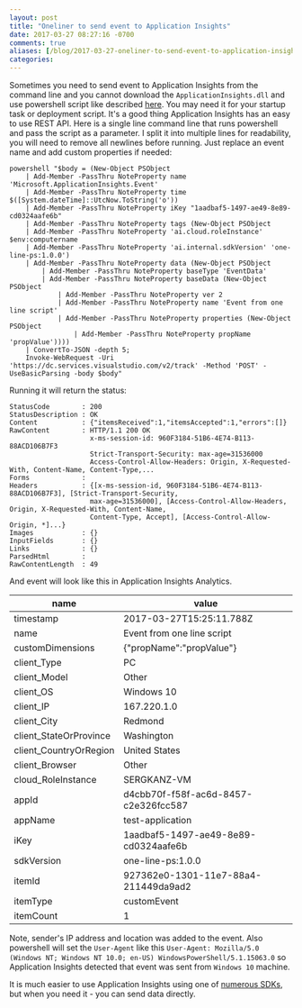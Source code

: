 ```yaml
---
layout: post
title: "Oneliner to send event to Application Insights"
date: 2017-03-27 08:27:16 -0700
comments: true
aliases: [/blog/2017-03-27-oneliner-to-send-event-to-application-insights/]
categories: 
---
```

Sometimes you need to send event to Application Insights from the command line and you cannot download the `ApplicationInsights.dll` and use powershell script like described [here](https://vnextengineer.azurewebsites.net/powershell-application-insights/). You may need it for your startup task or deployment script. It's a good thing Application Insights has an easy to use REST API. Here is a single line command line that runs powershell and pass the script as a parameter. I split it into multiple lines for readability, you will need to remove all newlines before running. Just replace an event name and add custom properties if needed:

```
powershell "$body = (New-Object PSObject 
    | Add-Member -PassThru NoteProperty name 'Microsoft.ApplicationInsights.Event' 
    | Add-Member -PassThru NoteProperty time $([System.dateTime]::UtcNow.ToString('o')) 
    | Add-Member -PassThru NoteProperty iKey "1aadbaf5-1497-ae49-8e89-cd0324aafe6b" 
    | Add-Member -PassThru NoteProperty tags (New-Object PSObject 
    | Add-Member -PassThru NoteProperty 'ai.cloud.roleInstance' $env:computername 
    | Add-Member -PassThru NoteProperty 'ai.internal.sdkVersion' 'one-line-ps:1.0.0') 
    | Add-Member -PassThru NoteProperty data (New-Object PSObject 
        | Add-Member -PassThru NoteProperty baseType 'EventData' 
        | Add-Member -PassThru NoteProperty baseData (New-Object PSObject 
            | Add-Member -PassThru NoteProperty ver 2 
            | Add-Member -PassThru NoteProperty name 'Event from one line script' 
            | Add-Member -PassThru NoteProperty properties (New-Object PSObject 
                | Add-Member -PassThru NoteProperty propName 'propValue')))) 
    | ConvertTo-JSON -depth 5; 
    Invoke-WebRequest -Uri 'https://dc.services.visualstudio.com/v2/track' -Method 'POST' -UseBasicParsing -body $body" 
```

Running it will return the status:

```
StatusCode        : 200
StatusDescription : OK
Content           : {"itemsReceived":1,"itemsAccepted":1,"errors":[]}
RawContent        : HTTP/1.1 200 OK
                    x-ms-session-id: 960F3184-51B6-4E74-B113-88ACD106B7F3
                    Strict-Transport-Security: max-age=31536000
                    Access-Control-Allow-Headers: Origin, X-Requested-With, Content-Name, Content-Type,...
Forms             :
Headers           : {[x-ms-session-id, 960F3184-51B6-4E74-B113-88ACD106B7F3], [Strict-Transport-Security,
                    max-age=31536000], [Access-Control-Allow-Headers, Origin, X-Requested-With, Content-Name,
                    Content-Type, Accept], [Access-Control-Allow-Origin, *]...}
Images            : {}
InputFields       : {}
Links             : {}
ParsedHtml        :
RawContentLength  : 49
```

And event will look like this in Application Insights Analytics. 

| name                   | value                                |
|------------------------|--------------------------------------|
| timestamp              | 2017-03-27T15:25:11.788Z             |
| name                   | Event from one line script           |
| customDimensions       | {"propName":"propValue"}             |
| client_Type            | PC                                   |
| client_Model           | Other                                |
| client_OS              | Windows 10                           |
| client_IP              | 167.220.1.0                          |
| client_City            | Redmond                              |
| client_StateOrProvince | Washington                           |
| client_CountryOrRegion | United States                        |
| client_Browser         | Other                                |
| cloud_RoleInstance     | SERGKANZ-VM                          |
| appId                  | d4cbb70f-f58f-ac6d-8457-c2e326fcc587 |
| appName                | test-application                     |
| iKey                   | 1aadbaf5-1497-ae49-8e89-cd0324aafe6b |
| sdkVersion             | one-line-ps:1.0.0                    |
| itemId                 | 927362e0-1301-11e7-88a4-211449da9ad2 |
| itemType               | customEvent                          |
| itemCount              | 1                                    |


Note, sender's IP address and location was added to the event. Also powershell will set the `User-Agent` like this `User-Agent: Mozilla/5.0 (Windows NT; Windows NT 10.0; en-US) WindowsPowerShell/5.1.15063.0` so Application Insights detected that event was sent from `Windows 10` machine.

It is much easier to use Application Insights using one of [numerous SDKs](https://github.com/microsoft/Applicationinsights-home), but when you need it - you can send data directly.